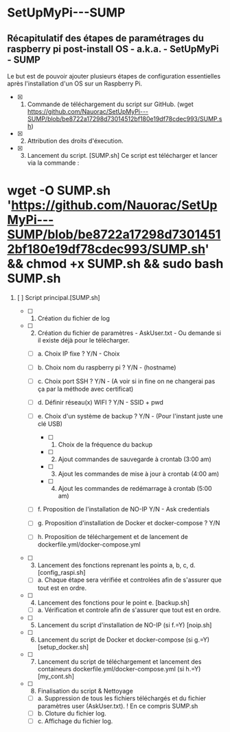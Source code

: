 # SetUpMyPi---SUMP
Récapitulatif des étapes de paramétrages du raspberry pi post-install OS - a.k.a. - SetUpMyPi - SUMP
----------------------------------------------------------------------------------------------------

Le but est de pouvoir ajouter plusieurs étapes de configuration essentielles après l'installation d'un OS sur un Raspberry Pi.


- [X] 1. Commande de téléchargement du script sur GitHub. (wget https://github.com/Nauorac/SetUpMyPi---SUMP/blob/be8722a17298d73014512bf180e19df78cdec993/SUMP.sh)
- [X] 2. Attribution des droits d'éxecution.
- [X] 3. Lancement du script. [SUMP.sh]
Ce script est télécharger et lancer via la commande : 
# wget -O SUMP.sh 'https://github.com/Nauorac/SetUpMyPi---SUMP/blob/be8722a17298d73014512bf180e19df78cdec993/SUMP.sh' && chmod +x SUMP.sh && sudo bash SUMP.sh

1. [ ] Script principal.[SUMP.sh]

	- [ ] 1. Création du fichier de log
	
	- [ ] 2. Création du fichier de paramètres - AskUser.txt - Ou demande si il existe déjà pour le télécharger.
		- [ ] a. Choix IP fixe ? Y/N - Choix
		- [ ] b. Choix nom du raspberry pi ? Y/N - (hostname)
		- [ ] c. Choix port SSH  ? Y/N - (A voir si in fine on ne changerai pas ça par la méthode avec certificat)
		- [ ] d. Définir réseau(x) WIFI ? Y/N - SSID + pwd
		- [ ] e. Choix d'un système de backup ? Y/N - (Pour l'instant juste une clé USB)
			- [ ] 1. Choix de la fréquence du backup
			- [ ] 2. Ajout commandes de sauvegarde à crontab (3:00 am)
			- [ ] 3. Ajout les commandes de mise à jour à crontab (4:00 am)
			- [ ] 4. Ajout les commandes de redémarrage à crontab (5:00 am)
		- [ ] f. Proposition de l'installation de NO-IP Y/N - Ask credentials
		- [ ] g. Proposition d'installation de Docker et docker-compose ? Y/N
		- [ ] h. Proposition de téléchargement et de lancement de dockerfile.yml/docker-compose.yml

	
	- [ ] 3. Lancement des fonctions	reprenant les points a, b, c, d. [config_raspi.sh]
		- [ ] a. Chaque étape sera vérifiée et controlées afin de s'assurer que tout est en ordre.
	
	- [ ] 4. Lancement des fonctions	pour le point e. [backup.sh]
		- [ ] a. Vérification et controle afin de s'assurer que tout est en ordre.
	
	- [ ] 5. Lancement du script d'installation de NO-IP (si f.=Y) [noip.sh]
	
	- [ ] 6. Lancement du script de Docker et docker-compose (si g.=Y) [setup_docker.sh]
	
	- [ ] 7. Lancement du script de téléchargement et lancement des containeurs dockerfile.yml/docker-compose.yml (si h.=Y) [my_cont.sh]

	- [ ] 8. Finalisation du script & Nettoyage
		- [ ] a. Suppression de tous les fichiers téléchargés et du fichier paramètres user (AskUser.txt).
			! En ce compris SUMP.sh
		- [ ] b. Cloture du fichier log.
		- [ ] c. Affichage du fichier log.
